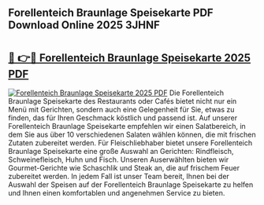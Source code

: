 ## Forellenteich Braunlage Speisekarte PDF Download Online 2025 3JHNF

# <h2><a href="http://gc7dzb.nevu.top/?p=Forellenteich+Braunlage+Speisekarte">🔗 👉🔴 Forellenteich Braunlage Speisekarte 2025 PDF</a></h2>

[![Forellenteich Braunlage Speisekarte 2025 PDF](https://i.imgur.com/dBaPXMq.png)](http://gc7dzb.nevu.top/?p=Forellenteich+Braunlage+Speisekarte)
Die Forellenteich Braunlage Speisekarte des Restaurants oder Cafés bietet nicht nur ein Menü mit Gerichten, sondern auch eine Gelegenheit für Sie, etwas zu finden, das für Ihren Geschmack köstlich und passend ist. Auf unserer Forellenteich Braunlage Speisekarte empfehlen wir einen Salatbereich, in dem Sie aus über 10 verschiedenen Salaten wählen können, die mit frischen Zutaten zubereitet werden. Für Fleischliebhaber bietet unsere Forellenteich Braunlage Speisekarte eine große Auswahl an Gerichten: Rindfleisch, Schweinefleisch, Huhn und Fisch. Unseren Auserwählten bieten wir Gourmet-Gerichte wie Schaschlik und Steak an, die auf frischem Feuer zubereitet werden. In jedem Fall ist unser Team bereit, Ihnen bei der Auswahl der Speisen auf der Forellenteich Braunlage Speisekarte zu helfen und Ihnen einen komfortablen und angenehmen Service zu bieten.
